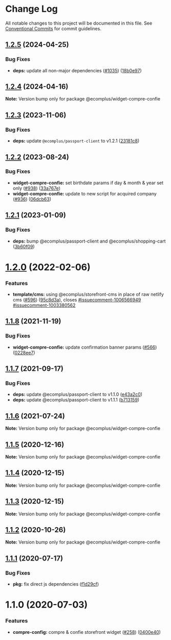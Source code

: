 # Change Log

All notable changes to this project will be documented in this file.
See [Conventional Commits](https://conventionalcommits.org) for commit guidelines.

## [1.2.5](https://github.com/ecomplus/storefront/compare/@ecomplus/widget-compre-confie@1.2.4...@ecomplus/widget-compre-confie@1.2.5) (2024-04-25)

### Bug Fixes

- **deps:** update all non-major dependencies ([#1035](https://github.com/ecomplus/storefront/issues/1035)) ([18b0e97](https://github.com/ecomplus/storefront/commit/18b0e97b454adc8bcc35bc3cb398900e4cc7ee66))

## [1.2.4](https://github.com/ecomplus/storefront/compare/@ecomplus/widget-compre-confie@1.2.3...@ecomplus/widget-compre-confie@1.2.4) (2024-04-16)

**Note:** Version bump only for package @ecomplus/widget-compre-confie

## [1.2.3](https://github.com/ecomplus/storefront/compare/@ecomplus/widget-compre-confie@1.2.2...@ecomplus/widget-compre-confie@1.2.3) (2023-11-06)

### Bug Fixes

- **deps:** update `@ecomplus/passport-client` to v1.2.1 ([23181c8](https://github.com/ecomplus/storefront/commit/23181c85c136e9dd8d54add7cf43186f6811dab2))

## [1.2.2](https://github.com/ecomplus/storefront/compare/@ecomplus/widget-compre-confie@1.2.1...@ecomplus/widget-compre-confie@1.2.2) (2023-08-24)

### Bug Fixes

- **widget-compre-confie:** set birthdate params if day & month & year set only ([#938](https://github.com/ecomplus/storefront/issues/938)) ([33a767e](https://github.com/ecomplus/storefront/commit/33a767e1363fc6ff39df53b3cff26438d713f920))
- **widget-compre-confie:** update to new script for acquired company ([#936](https://github.com/ecomplus/storefront/issues/936)) ([06dcb63](https://github.com/ecomplus/storefront/commit/06dcb63f659ab283e71f0fa3d558a6419de20e99))

## [1.2.1](https://github.com/ecomplus/storefront/compare/@ecomplus/widget-compre-confie@1.2.0...@ecomplus/widget-compre-confie@1.2.1) (2023-01-09)

### Bug Fixes

- **deps:** bump @ecomplus/passport-client and @ecomplus/shopping-cart ([3b60f09](https://github.com/ecomplus/storefront/commit/3b60f098f3fef0621fd045afea47ded663c69967))

# [1.2.0](https://github.com/ecomplus/storefront/compare/@ecomplus/widget-compre-confie@1.1.8...@ecomplus/widget-compre-confie@1.2.0) (2022-02-06)

### Features

- **template/cms:** using @ecomplus/storefront-cms in place of raw netlify cms ([#596](https://github.com/ecomplus/storefront/issues/596)) ([95c8d3a](https://github.com/ecomplus/storefront/commit/95c8d3ab3f73b0b1dff0a1f5f45b5abfb6dddafa)), closes [#issuecomment-1006566949](https://github.com/ecomplus/storefront/issues/issuecomment-1006566949) [#issuecomment-1003380562](https://github.com/ecomplus/storefront/issues/issuecomment-1003380562)

## [1.1.8](https://github.com/ecomplus/storefront/compare/@ecomplus/widget-compre-confie@1.1.7...@ecomplus/widget-compre-confie@1.1.8) (2021-11-19)

### Bug Fixes

- **widget-compre-confie:** update confirmation banner params ([#566](https://github.com/ecomplus/storefront/issues/566)) ([0228ee7](https://github.com/ecomplus/storefront/commit/0228ee75f65f40b68afcb89bb18936e33216c8dd))

## [1.1.7](https://github.com/ecomplus/storefront/compare/@ecomplus/widget-compre-confie@1.1.6...@ecomplus/widget-compre-confie@1.1.7) (2021-09-17)

### Bug Fixes

- **deps:** update @ecomplus/passport-client to v1.1.0 ([e43a2c0](https://github.com/ecomplus/storefront/commit/e43a2c09cb059ecb1a14b532ab5251be86739008))
- **deps:** update @ecomplus/passport-client to v1.1.1 ([b713159](https://github.com/ecomplus/storefront/commit/b7131596a14556ca53c4608a234ace3b12b39943))

## [1.1.6](https://github.com/ecomplus/storefront/compare/@ecomplus/widget-compre-confie@1.1.5...@ecomplus/widget-compre-confie@1.1.6) (2021-07-24)

**Note:** Version bump only for package @ecomplus/widget-compre-confie

## [1.1.5](https://github.com/ecomplus/storefront/compare/@ecomplus/widget-compre-confie@1.1.4...@ecomplus/widget-compre-confie@1.1.5) (2020-12-16)

**Note:** Version bump only for package @ecomplus/widget-compre-confie

## [1.1.4](https://github.com/ecomplus/storefront/compare/@ecomplus/widget-compre-confie@1.1.3...@ecomplus/widget-compre-confie@1.1.4) (2020-12-15)

**Note:** Version bump only for package @ecomplus/widget-compre-confie

## [1.1.3](https://github.com/ecomplus/storefront/compare/@ecomplus/widget-compre-confie@1.1.2...@ecomplus/widget-compre-confie@1.1.3) (2020-12-15)

**Note:** Version bump only for package @ecomplus/widget-compre-confie

## [1.1.2](https://github.com/ecomplus/storefront/compare/@ecomplus/widget-compre-confie@1.1.1...@ecomplus/widget-compre-confie@1.1.2) (2020-10-26)

**Note:** Version bump only for package @ecomplus/widget-compre-confie

## [1.1.1](https://github.com/ecomplus/storefront/compare/@ecomplus/widget-compre-confie@1.1.0...@ecomplus/widget-compre-confie@1.1.1) (2020-07-17)

### Bug Fixes

- **pkg:** fix direct js dependencies ([f1d29cf](https://github.com/ecomplus/storefront/commit/f1d29cfb90df8393c5ff2f82e74f043594e3f08f))

# 1.1.0 (2020-07-03)

### Features

- **compre-config:** compre & confie storefront widget ([#258](https://github.com/ecomplus/storefront/issues/258)) ([0400e40](https://github.com/ecomplus/storefront/commit/0400e40231604a5ffc8ae22fefa67ae3cc034bae))
